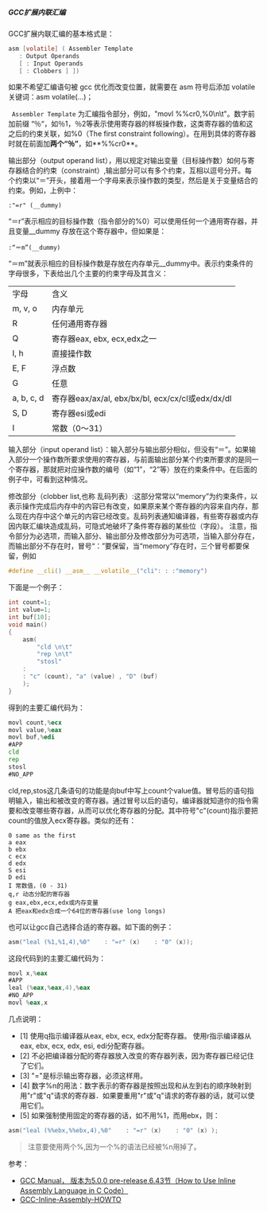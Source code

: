 ##### GCC扩展内联汇编

GCC扩展内联汇编的基本格式是：          

```c
asm [volatile] ( Assembler Template
   : Output Operands
   [ : Input Operands
   [ : Clobbers ] ])
```

如果不希望汇编语句被 gcc 优化而改变位置，就需要在 asm 符号后添加 volatile 关键词：asm volatile(...)；

` Assembler Template` 为汇编指令部分，例如，"movl %%cr0,%0\n\t"。数字前加前缀 “％“，如％1，％2等表示使用寄存器的样板操作数，这类寄存器的值和这之后的约束关联，如%0（The first constraint following）。在用到具体的寄存器时就在前面加**两个“％”**，如**%%cr0**。

输出部分（output operand list），用以规定对输出变量（目标操作数）如何与寄存器结合的约束（constraint）,输出部分可以有多个约束，互相以逗号分开。每个约束以“＝”开头，接着用一个字母来表示操作数的类型，然后是关于变量结合的约束。例如，上例中：

	:"=r" (__dummy)

“＝r”表示相应的目标操作数（指令部分的%0）可以使用任何一个通用寄存器，并且变量__dummy 存放在这个寄存器中，但如果是：               

	:“＝m”(__dummy)

“＝m”就表示相应的目标操作数是存放在内存单元__dummy中。表示约束条件的字母很多，下表给出几个主要的约束字母及其含义：

<table>
	<tr><td>字母</td><td>含义</td></tr>
	<tr><td>m, v, o</td><td>内存单元</td></tr>
	<tr><td>R</td><td>任何通用寄存器</td>	</tr>
	<tr><td>Q</td><td>寄存器eax, ebx, ecx,edx之一</td></tr>
	<tr><td>I, h</td><td>直接操作数</td></tr>
	<tr><td>E, F</td><td>浮点数</td></tr>
	<tr><td>G</td><td>任意</td></tr>
	<tr><td>a, b, c, d</td><td>寄存器eax/ax/al, ebx/bx/bl, ecx/cx/cl或edx/dx/dl</td></tr>
	<tr><td>S, D</td><td>寄存器esi或edi</td></tr>
	<tr><td>I</td><td>常数（0～31）</td></tr>
</table>


输入部分（input  operand list）：输入部分与输出部分相似，但没有“＝”。如果输入部分一个操作数所要求使用的寄存器，与前面输出部分某个约束所要求的是同一个寄存器，那就把对应操作数的编号（如“1”，“2”等）放在约束条件中。在后面的例子中，可看到这种情况。

修改部分（clobber list,也称 乱码列表）:这部分常常以“memory”为约束条件，以表示操作完成后内存中的内容已有改变，如果原来某个寄存器的内容来自内存，那么现在内存中这个单元的内容已经改变。乱码列表通知编译器，有些寄存器或内存因内联汇编块造成乱码，可隐式地破坏了条件寄存器的某些位（字段）。 注意，指令部分为必选项，而输入部分、输出部分及修改部分为可选项，当输入部分存在，而输出部分不存在时，冒号“：”要保留，当“memory”存在时，三个冒号都要保留，例如

```c
#define __cli() __asm__ __volatile__("cli": : :"memory")
```

下面是一个例子：

```c
int count=1;
int value=1;
int buf[10];
void main()
{
    asm(
        "cld \n\t"
        "rep \n\t"
        "stosl"
    :
    : "c" (count), "a" (value) , "D" (buf)
    );
}
```

得到的主要汇编代码为：

```asm
movl count,%ecx
movl value,%eax
movl buf,%edi
#APP
cld
rep
stosl
#NO_APP
```

cld,rep,stos这几条语句的功能是向buf中写上count个value值。冒号后的语句指明输入，输出和被改变的寄存器。通过冒号以后的语句，编译器就知道你的指令需要和改变哪些寄存器，从而可以优化寄存器的分配。其中符号"c"(count)指示要把count的值放入ecx寄存器。类似的还有：

	0 same as the first
	a eax
	b ebx
	c ecx
	d edx
	S esi
	D edi
	I 常数值，(0 - 31)
	q,r 动态分配的寄存器
	g eax,ebx,ecx,edx或内存变量
	A 把eax和edx合成一个64位的寄存器(use long longs)

也可以让gcc自己选择合适的寄存器。如下面的例子：

```c
asm("leal (%1,%1,4),%0"    : "=r" (x)    : "0" (x));
```

这段代码到的主要汇编代码为：

```asm
movl x,%eax
#APP
leal (%eax,%eax,4),%eax
#NO_APP
movl %eax,x
```

几点说明：

* [1] 使用q指示编译器从eax, ebx, ecx, edx分配寄存器。
  使用r指示编译器从eax, ebx, ecx, edx, esi, edi分配寄存器。
* [2] 不必把编译器分配的寄存器放入改变的寄存器列表，因为寄存器已经记住了它们。
* [3] "="是标示输出寄存器，必须这样用。
* [4] 数字%n的用法：数字表示的寄存器是按照出现和从左到右的顺序映射到用"r"或"q"请求的寄存器．如果要重用"r"或"q"请求的寄存器的话，就可以使用它们。
* [5] 如果强制使用固定的寄存器的话，如不用%1，而用ebx，则：

```c
asm("leal (%%ebx,%%ebx,4),%0"    : "=r" (x)    : "0" (x) );
```

> 注意要使用两个%,因为一个%的语法已经被%n用掉了。

参考：

- [GCC Manual， 版本为5.0.0 pre-release,6.43节（How to Use Inline Assembly Language in C Code）](https://gcc.gnu.org/onlinedocs/gcc.pdf)
- [GCC-Inline-Assembly-HOWTO](http://www.ibiblio.org/gferg/ldp/GCC-Inline-Assembly-HOWTO.html)